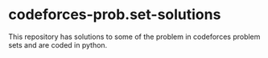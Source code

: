 # codeforces-prob.set-solutions
This repository has solutions to some of the problem in codeforces problem sets and are coded in python.
